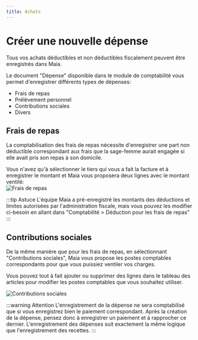 ```yaml
---
title: Achats
---
```

# Créer une nouvelle dépense

Tous vos achats déductibles et non déductibles fiscalement peuvent être enregistrés dans Maia.

Le document "Dépense" disponible dans le module de comptabilité vous permet d'enregistrer différents types de dépenses:

- Frais de repas
- Prélèvement personnel
- Contributions sociales
- Divers


## Frais de repas

La comptabilisation des frais de repas nécessite d'enregistrer une part non déductible correspondant aux frais que la sage-femme aurait engagée si elle avait pris son repas à son domicile.

Vous n'avez qu'à sélectionner le tiers qui vous a fait la facture et à enregistrer le montant et Maia vous proposera deux lignes avec le montant ventilé:  
![Frais de repas](/img/first_steps/buying/meal_expense.png)


:::tip Astuce
L'équipe Maia a pré-enregistré les montants des déductions et limites autorisées par l'administration fiscale, mais vous pouvez les modifier ci-besoin en allant dans "Comptabilité > Déduction pour les frais de repas"
:::

## Contributions sociales

De la même manière que pour les frais de repas, en sélectionnant "Contributions sociales", Maia vous propose les postes comptables correspondants pour que vous puissiez ventiler vos charges.

Vous pouvez tout à fait ajouter ou supprimer des lignes dans le tableau des articles pour modifier les postes comptables que vous souhaitez utiliser.

![Contributions sociales](/img/first_steps/buying/social_contributions.png)


:::warning Attention
L'enregistrement de la dépense ne sera comptabilisé que si vous enregistrez bien le paiement correspondant.
Après la création de la dépense, pensez donc à enregistrer un paiement et à rapprocher ce dernier.
L'enregistrement des dépenses suit exactement la même logique que l'enregistrement des recettes.
:::